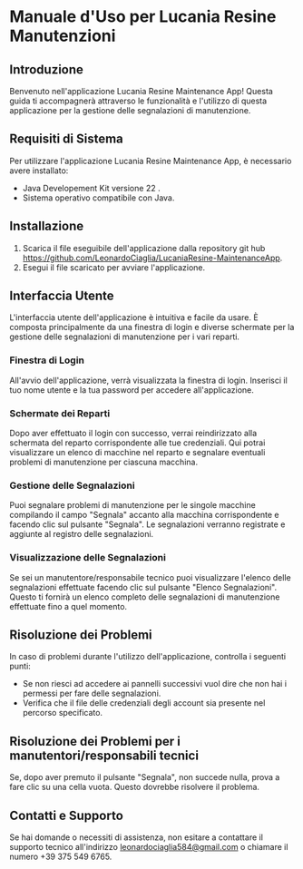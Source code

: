 
# Manuale d'Uso per Lucania Resine Manutenzioni

## Introduzione
Benvenuto nell'applicazione Lucania Resine Maintenance App! Questa guida ti accompagnerà attraverso le funzionalità e l'utilizzo di questa applicazione per la gestione delle segnalazioni di manutenzione.

## Requisiti di Sistema
Per utilizzare l'applicazione Lucania Resine Maintenance App, è necessario avere installato:
- Java Developement Kit versione 22 .
- Sistema operativo compatibile con Java.

## Installazione
1. Scarica il file eseguibile dell'applicazione dalla repository git hub https://github.com/LeonardoCiaglia/LucaniaResine-MaintenanceApp.
2. Esegui il file scaricato per avviare l'applicazione.

## Interfaccia Utente
L'interfaccia utente dell'applicazione è intuitiva e facile da usare. È composta principalmente da una finestra di login e diverse schermate per la gestione delle segnalazioni di manutenzione per i vari reparti.

### Finestra di Login
All'avvio dell'applicazione, verrà visualizzata la finestra di login. Inserisci il tuo nome utente e la tua password per accedere all'applicazione.

### Schermate dei Reparti
Dopo aver effettuato il login con successo, verrai reindirizzato alla schermata del reparto corrispondente alle tue credenziali. Qui potrai visualizzare un elenco di macchine nel reparto e segnalare eventuali problemi di manutenzione per ciascuna macchina.

### Gestione delle Segnalazioni
Puoi segnalare problemi di manutenzione per le singole macchine compilando il campo "Segnala" accanto alla macchina corrispondente e facendo clic sul pulsante "Segnala". Le segnalazioni verranno registrate e aggiunte al registro delle segnalazioni.

### Visualizzazione delle Segnalazioni
Se sei un manutentore/responsabile tecnico puoi visualizzare l'elenco delle segnalazioni effettuate facendo clic sul pulsante "Elenco Segnalazioni". Questo ti fornirà un elenco completo delle segnalazioni di manutenzione effettuate fino a quel momento.

## Risoluzione dei Problemi
In caso di problemi durante l'utilizzo dell'applicazione, controlla i seguenti punti:
- Se non riesci ad accedere ai pannelli successivi vuol dire che non hai i permessi per fare delle segnalazioni.
- Verifica che il file delle credenziali degli account sia presente nel percorso specificato.
## Risoluzione dei Problemi per i manutentori/responsabili tecnici
Se, dopo aver premuto il pulsante "Segnala", non succede nulla, prova a fare clic su una cella vuota. Questo dovrebbe risolvere il problema.

## Contatti e Supporto
Se hai domande o necessiti di assistenza, non esitare a contattare il supporto tecnico all'indirizzo leonardociaglia584@gmail.com o chiamare il numero +39 375 549 6765.
